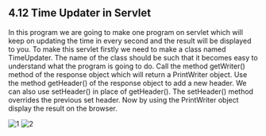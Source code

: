 
4.12 Time Updater in Servlet
----------------------------
In this program we are going to make one program on servlet which will keep on updating the time in every second and the result will be displayed to you.
To make this servlet firstly we need to make a class named TimeUpdater.  The name of the class should be such that it becomes easy to understand what the program is going to do. Call the method getWriter() method of the response object which will return a PrintWriter object. Use the method getHeader() of the response object to add a new header. We can also use setHeader() in place of getHeader(). The setHeader() method overrides the previous set header. Now by using the PrintWriter object display the result on the browser.


![1](https://cloud.githubusercontent.com/assets/16989820/13329068/ffd6eed2-dc17-11e5-9a82-e3537ba7339f.PNG)
![2](https://cloud.githubusercontent.com/assets/16989820/13329067/ff020f8c-dc17-11e5-8cfd-95169c5d4620.PNG)
